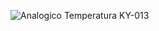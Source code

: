 ![Analogico Temperatura KY-013](https://github.com/Brandon-SR/Sensores_R2/assets/132231023/8084e5cd-7d67-4f01-ab6b-2d3de356b572)
